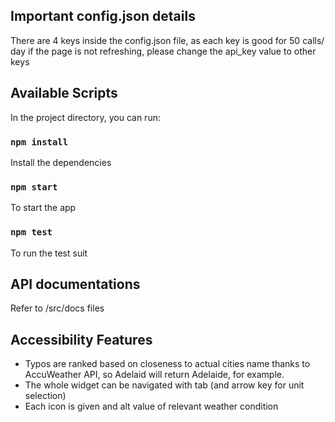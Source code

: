 
## Important config.json details
There are 4 keys inside the config.json file, as each key is good for 50 calls/ day
if the page is not refreshing, please change the api_key value to other keys

## Available Scripts

In the project directory, you can run:
### `npm install`
Install the dependencies

### `npm start`
To start the app 

### `npm test`
To run the test suit

## API documentations 
Refer to /src/docs files



## Accessibility Features
<ul>
<li>Typos are ranked based on closeness to actual cities name thanks to AccuWeather API, so Adelaid will return Adelaide, for example.
<li>The whole widget can be navigated with tab (and arrow key for unit selection)
<li>Each icon is given and alt value of relevant weather condition </ul>